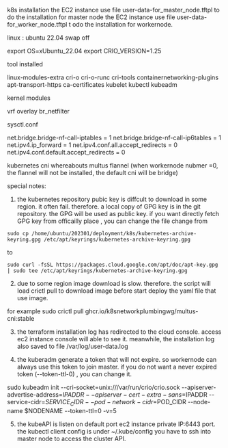 k8s installation
the EC2 instance use file user-data-for_master_node.tftpl to do the installation for master node
the EC2 instance use file user-data-for_worker_node.tftpl t odo the installation for workernode.



linux : ubuntu 22.04
swap off

export OS=xUbuntu_22.04
export CRIO_VERSION=1.25

tool installed

linux-modules-extra
cri-o cri-o-runc cri-tools
containernetworking-plugins 
apt-transport-https ca-certificates
kubelet
kubectl
kubeadm 

kernel modules 

vrf
overlay
br_netfilter

sysctl.conf

net.bridge.bridge-nf-call-iptables  = 1
net.bridge.bridge-nf-call-ip6tables = 1
net.ipv4.ip_forward                 = 1
net.ipv4.conf.all.accept_redirects  = 0
net.ipv4.conf.default.accept_redirects = 0

kubernetes cni 
whereabouts
multus 
flannel (when workernode nubmer =0, the flannel will not be installed, the default cni will be bridge)


special notes:

1. the kubernetes repository pubic key is diffcult to download in some region. it often fail. therefore. a local copy of GPG key is in the git repository. the GPG will be used as public key. if you want directly fetch GPG key from officailly place , you can change the file 
change 
from 
```
sudo cp /home/ubuntu/202301/deployment/k8s/kubernetes-archive-keyring.gpg /etc/apt/keyrings/kubernetes-archive-keyring.gpg

```
to 
```
sudo curl -fsSL https://packages.cloud.google.com/apt/doc/apt-key.gpg | sudo tee /etc/apt/keyrings/kubernetes-archive-keyring.gpg

```


2. due to some region image download is slow. therefore. the script will load crictl pull to download image before start deploy the yaml file that use image. 

for example 
sudo crictl pull ghcr.io/k8snetworkplumbingwg/multus-cni:stable

3. the terraform installation log has redirected to the cloud console. access ec2 instance console will able to see it.
meanwhile, the installation log also saved to file /var/log/user-data.log 

4. the kuberadm generate a token that will not expire. so workernode can always use this token to join master. 
if you do not want a never expired token (--token-ttl-0) , you can change it.

sudo kubeadm init --cri-socket=unix:///var/run/crio/crio.sock --apiserver-advertise-address=$IPADDR  --apiserver-cert-extra-sans=$IPADDR  --service-cidr=$SERVICE_CIDR --pod-network-cidr=$POD_CIDR --node-name $NODENAME  --token-ttl=0 -v=5

5. the kubeAPI is listen on default port ec2 instance private IP:6443 port. the kubectl client config is under ~/.kube/config 
you have to ssh into master node to access the cluster API. 

